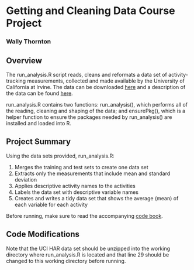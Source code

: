 # Getting and Cleaning Data Course Project
### Wally Thornton
## Overview
The run_analysis.R script reads, cleans and reformats a data set of activity-tracking measurements, collected and made available by the University of California at Irvine. The data can be downloaded [here](https://d396qusza40orc.cloudfront.net/getdata%2Fprojectfiles%2FUCI%20HAR%20Dataset.zip) and a description of the data can be found [here](http://archive.ics.uci.edu/ml/datasets/Human+Activity+Recognition+Using+Smartphones).

run\_analysis.R contains two functions: run\_analysis(), which performs all of the reading, cleaning and shaping of the data; and ensurePkg(), which is a helper function to ensure the packages needed by run_analysis() are installed and loaded into R.

## Project Summary
Using the data sets provided, run_analysis.R:

1. Merges the training and test sets to create one data set
2. Extracts only the measurements that include mean and standard deviation
3. Applies descriptive activity names to the activities
4. Labels the data set with descriptive variable names
5. Creates and writes a tidy data set that shows the average (mean) of each variable for each activity

Before running, make sure to read the accompanying [code book](https://github.com/wallyt/DataCourseProject/blob/master/Codebook.md).

## Code Modifications
Note that the UCI HAR data set should be unzipped into the working directory where run_analysis.R is located and that line 29 should be changed to this working directory before running.